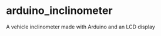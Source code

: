 arduino_inclinometer
====================

A vehicle inclinometer made with Arduino and an LCD display
